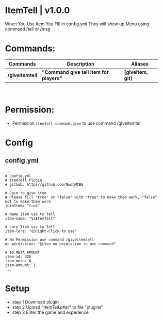 # ItemTell | v1.0.0
When You Use Item You Fill In config.yml They will show up Menu using command /tell or /msg
<br>

# Commands:
| **Commands**| **Description** | **Aliases** |
| --- | --- | --- |
| **/giveitemtell** | **"Command give tell item for players"** | **[giveitem, git]**|
<br>

# Permission:
- Permission `itemtell.command.give` to use command /giveitemtell

# Config
## config.yml
 ```
---
# Config.yml
# ItemTell Plugin
# github: https//github.com/NoobMCBG

# Join to give item
# Please fill "true" or "false" with "true" to make them work, "false" not to make them work
joinItem: "true"

# Name Item use to Tell
item-name: "§aItemTell"

# Lore Item use to Tell
item-lore: "§5Right-Click to use"

# No Permission use command /giveitemtell
no-permission: "§cYou no permission to use command"

# ID META AMOUNT
item-id: 328
item-meta: 0
item-amount: 1
...
 ```

# Setup
- step 1 Download plugin
- step 2 Upload "ItemTell.phar" to file "plugins"
- step 3 Enter the game and experience
